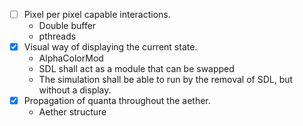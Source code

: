 - [ ] Pixel per pixel capable interactions.
	- Double buffer
	- pthreads
- [X] Visual way of displaying the current state.
	- AlphaColorMod
	- SDL shall act as a module that can be swapped
	- The simulation shall be able to run by the removal of SDL, but without a display.
- [X] Propagation of quanta throughout the aether.
	- Aether structure
